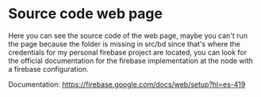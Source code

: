 # Source code web page
Here you can see the source code of the web page, maybe you can't run the page because the folder is missing in src/bd since that's where the credentials for my personal firebase project are located, you can look for the official documentation for the firebase implementation at the node with a firebase configuration.

Documentation: https://firebase.google.com/docs/web/setup?hl=es-419
